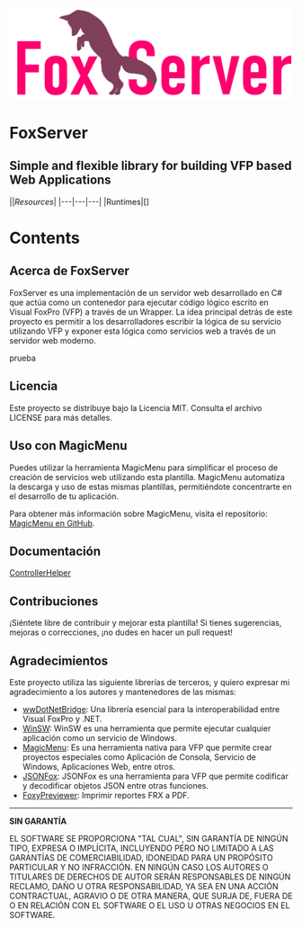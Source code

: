 ![FoxServer](https://github.com/VFPLegacy/FoxServer/raw/main/images/foxserver-logo.png)
# FoxServer

## Simple and flexible library for building VFP based Web Applications

||*Resources*|
|---|---|---|
|Runtimes|[]

# Contents


## Acerca de FoxServer
FoxServer es una implementación de un servidor web desarrollado en C# que actúa como un contenedor para ejecutar código lógico escrito en Visual FoxPro (VFP) a través de un Wrapper. La idea principal detrás de este proyecto es permitir a los desarrolladores escribir la lógica de su servicio utilizando VFP y exponer esta lógica como servicios web a través de un servidor web moderno.

prueba

## Licencia

Este proyecto se distribuye bajo la Licencia MIT. Consulta el archivo LICENSE para más detalles.

## Uso con MagicMenu

Puedes utilizar la herramienta MagicMenu para simplificar el proceso de creación de servicios web utilizando esta plantilla. MagicMenu automatiza la descarga y uso de estas mismas plantillas, permitiéndote concentrarte en el desarrollo de tu aplicación.
  
Para obtener más información sobre MagicMenu, visita el repositorio: [MagicMenu en GitHub](https://github.com/VFPLegacy/MagicMenu).

## Documentación
[ControllerHelper](ControllerHelper.md)

## Contribuciones

¡Siéntete libre de contribuir y mejorar esta plantilla! Si tienes sugerencias, mejoras o correcciones, ¡no dudes en hacer un pull request!

## Agradecimientos

Este proyecto utiliza las siguiente librerías de terceros, y quiero expresar mi agradecimiento a los autores y mantenedores de las mismas:

- [wwDotNetBridge](https://github.com/RickStrahl/wwDotnetBridge): Una librería esencial para la interoperabilidad entre Visual FoxPro y .NET.
- [WinSW](https://github.com/winsw/winsw): WinSW es una herramienta que permite ejecutar cualquier aplicación como un servicio de Windows.
- [MagicMenu](https://github.com/VFPLegacy/MagicMenu): Es una herramienta nativa para VFP que permite crear proyectos especiales como Aplicación de Consola, Servicio de Windows, Aplicaciones Web, entre otros.
- [JSONFox](https://github.com/Irwin1985/JSONFox): JSONFox es una herramienta para VFP que permite codificar y decodificar objetos JSON entre otras funciones.
- [FoxyPreviewer](https://www.foxypreviewer.com/): Imprimir reportes FRX a PDF.

---

**SIN GARANTÍA**

EL SOFTWARE SE PROPORCIONA "TAL CUAL", SIN GARANTÍA DE NINGÚN TIPO, EXPRESA O IMPLÍCITA, INCLUYENDO PERO NO LIMITADO A LAS GARANTÍAS DE COMERCIABILIDAD, IDONEIDAD PARA UN PROPÓSITO PARTICULAR Y NO INFRACCIÓN. EN NINGÚN CASO LOS AUTORES O TITULARES DE DERECHOS DE AUTOR SERÁN RESPONSABLES DE NINGÚN RECLAMO, DAÑO U OTRA RESPONSABILIDAD, YA SEA EN UNA ACCIÓN CONTRACTUAL, AGRAVIO O DE OTRA MANERA, QUE SURJA DE, FUERA DE O EN RELACIÓN CON EL SOFTWARE O EL USO U OTRAS NEGOCIOS EN EL SOFTWARE.
<!--stackedit_data:
eyJoaXN0b3J5IjpbLTE4NTA2MDI4ODMsLTc5MDEwNjUyNF19
-->